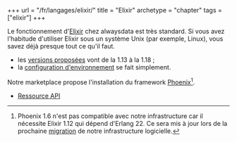 +++
url = "/fr/langages/elixir/"
title = "Elixir"
archetype = "chapter"
tags = ["elixir"]
+++

Le fonctionnement d'[Elixir](https://elixir-lang.org/) chez alwaysdata est très standard. Si vous avez l'habitude d'utiliser Elixir sous un système Unix (par exemple, Linux), vous savez déjà presque tout ce qu'il faut.

* les [versions proposées](languages/elixir/configuration#versions-supportées) vont de la 1.13 à la 1.18 ;
* la [configuration d'environnement](languages/elixir/configuration#environnement) se fait simplement.

Notre marketplace propose l'installation du framework [Phoenix](https://www.phoenixframework.org/)[^1].

* [Ressource API](https://api.alwaysdata.com/v1/environment/elixir/doc/)

[^1]: Phoenix 1.6 n'est pas compatible avec notre infrastructure car il nécessite Elixir 1.12 qui dépend d'Erlang 22. Ce sera mis à jour lors de la prochaine [migration](advanced/migrations) de notre infrastructure logicielle.
